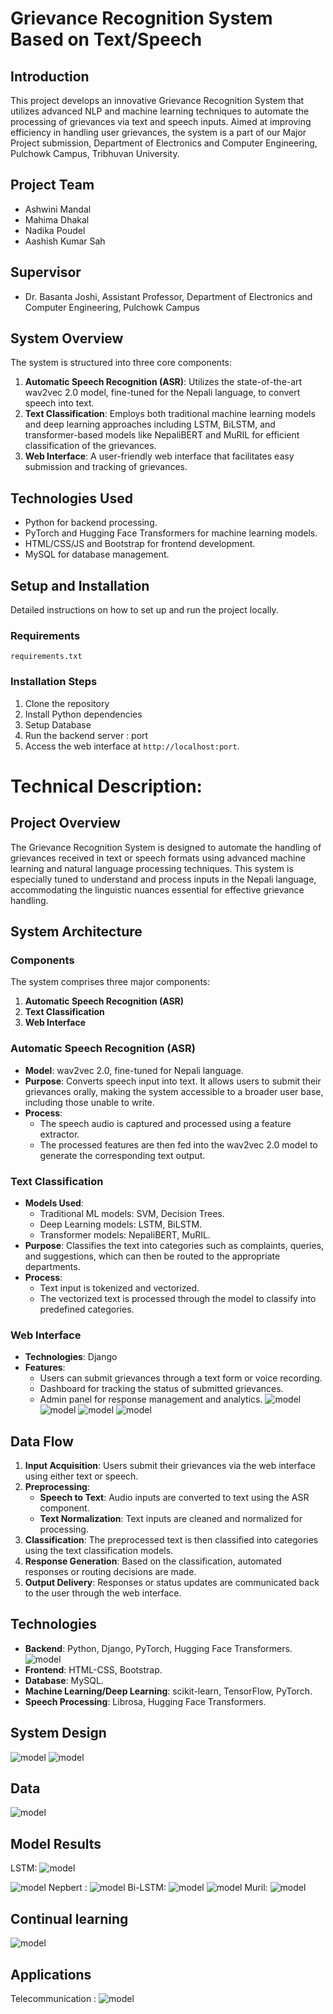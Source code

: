 

# Grievance Recognition System Based on Text/Speech

## Introduction
This project develops an innovative Grievance Recognition System that utilizes advanced NLP and machine learning techniques to automate the processing of grievances via text and speech inputs. Aimed at improving efficiency in handling user grievances, the system is a part of our Major Project submission, Department of Electronics and Computer Engineering, Pulchowk Campus, Tribhuvan University.

## Project Team
- Ashwini Mandal
- Mahima Dhakal
- Nadika Poudel
- Aashish Kumar Sah

## Supervisor
- Dr. Basanta Joshi, Assistant Professor, Department of Electronics and Computer Engineering, Pulchowk Campus

## System Overview
The system is structured into three core components:
1. **Automatic Speech Recognition (ASR)**: Utilizes the state-of-the-art wav2vec 2.0 model, fine-tuned for the Nepali language, to convert speech into text.
2. **Text Classification**: Employs both traditional machine learning models and deep learning approaches including LSTM, BiLSTM, and transformer-based models like NepaliBERT and MuRIL for efficient classification of the grievances.
3. **Web Interface**: A user-friendly web interface that facilitates easy submission and tracking of grievances.

## Technologies Used
- Python for backend processing.
- PyTorch and Hugging Face Transformers for machine learning models.
- HTML/CSS/JS and Bootstrap for frontend development.
- MySQL for database management.

## Setup and Installation
Detailed instructions on how to set up and run the project locally.

### Requirements
  `requirements.txt `

### Installation Steps
1. Clone the repository 
2. Install Python dependencies
3. Setup Database
4. Run the backend server : port
5. Access the web interface at `http://localhost:port`.

# Technical Description:

## Project Overview
The Grievance Recognition System is designed to automate the handling of grievances received in text or speech formats using advanced machine learning and natural language processing techniques. This system is especially tuned to understand and process inputs in the Nepali language, accommodating the linguistic nuances essential for effective grievance handling.

## System Architecture

### Components
The system comprises three major components:
1. **Automatic Speech Recognition (ASR)**
2. **Text Classification**
3. **Web Interface**

### Automatic Speech Recognition (ASR)
- **Model**: wav2vec 2.0, fine-tuned for Nepali language.
- **Purpose**: Converts speech input into text. It allows users to submit their grievances orally, making the system accessible to a broader user base, including those unable to write.
- **Process**:
  - The speech audio is captured and processed using a feature extractor.
  - The processed features are then fed into the wav2vec 2.0 model to generate the corresponding text output.

### Text Classification
- **Models Used**:
  - Traditional ML models: SVM, Decision Trees.
  - Deep Learning models: LSTM, BiLSTM.
  - Transformer models: NepaliBERT, MuRIL.
- **Purpose**: Classifies the text into categories such as complaints, queries, and suggestions, which can then be routed to the appropriate departments.
- **Process**:
  - Text input is tokenized and vectorized.
  - The vectorized text is processed through the model to classify into predefined categories.

### Web Interface
- **Technologies**: Django
- **Features**:
  - Users can submit grievances through a text form or voice recording.
  - Dashboard for tracking the status of submitted grievances.
  - Admin panel for response management and analytics.
  ![model](./Results/homepage.png)
  ![model](./Results/complainportal.png)
   ![model](./Results/AudioRecord.png)
    ![model](./Results/resultportal.png)

## Data Flow
1. **Input Acquisition**: Users submit their grievances via the web interface using either text or speech.
2. **Preprocessing**:
   - **Speech to Text**: Audio inputs are converted to text using the ASR component.
   - **Text Normalization**: Text inputs are cleaned and normalized for processing.
3. **Classification**: The preprocessed text is then classified into categories using the text classification models.
4. **Response Generation**: Based on the classification, automated responses or routing decisions are made.
5. **Output Delivery**: Responses or status updates are communicated back to the user through the web interface.

## Technologies
- **Backend**: Python, Django, PyTorch, Hugging Face Transformers.
  ![model](./Results/mvc.png)
- **Frontend**: HTML-CSS, Bootstrap.
- **Database**: MySQL.
- **Machine Learning/Deep Learning**: scikit-learn, TensorFlow, PyTorch.
- **Speech Processing**: Librosa, Hugging Face Transformers.

## System Design
  ![model](./Results/datset.png)
   ![model](./Results/wordcloud.png)

## Data
 ![model](./Results/resultportal.png)
## Model Results
LSTM:
![model](./Results/lstm.png)

![model](./Results/lstm2.png)
Nepbert :
![model](./Results/afb.png)
Bi-LSTM:
![model](./Results/afbi.png)
![model](./Results/tvbi.png)
Muril:
![model](./Results/tvm.png)

## Continual learning
![model](./Results/ewc.png)

## Applications 
Telecommunication :
 ![model](./Results/grtelecom.png)
